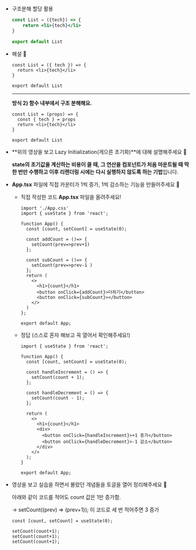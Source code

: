 - 구조분해 할당 활용
    
    ```jsx
    const List = ({tech}) => {
    	return <li>{tech}</li>
    }
    
    export default List
    ```
    
- 해설 🍠
    
    ```tsx
    const List = ({ tech }) => {
      return <li>{tech}</li>
    }
    
    export default List
    ```
    
    ---
    
    **방식 2) 함수 내부에서 구조 분해해요.**
    
    ```tsx
    const List = (props) => {
      const { tech } = props
      return <li>{tech}</li>
    }
    
    export default List
    ```


- **위의 영상을 보고 Lazy Initialization(게으른 초기화)**에 대해 설명해주세요 🍠
    
    **state의 초기값을 계산하는 비용이 클 때, 그 연산을 컴포넌트가 처음 마운트될 때 딱 한 번만 수행하고 이후 리렌더링 시에는 다시 실행하지 않도록 하는 기법**입니다.
    
- **App.tsx** 파일에 직접 카운터가 1씩 증가, 1씩 감소하는 기능을 만들어주세요 🍠
    - 직접 작성한 코드 **App.tsx** 파일을 올려주세요!
        
        ```tsx
        import './App.css'
        import { useState } from 'react';
        
        function App() {
          const [count, setCount] = useState(0);
        
          const addCount = ()=> {
            setCount(prev=>prev+1)
          };
        
          const subCount = ()=> {
            setCount(prev=>prev-1 )
          };
          return (
            <>
              <h1>{count}</h1>
              <button onClick={addCount}>더하기</button>
              <button onClick={subCount}></button>
            </>
          )
        };
        
        export default App;
        ```
        
    - 정답 (스스로 혼자 해보고 꼭 열어서 확인해주세요!)
        
        ```tsx
        import { useState } from 'react';
        
        function App() {
          const [count, setCount] = useState(0);
        
          const handleIncrement = () => {
            setCount(count + 1);
          };
        
          const handleDecrement = () => {
            setCount(count - 1);
          };
        
          return (
            <>
              <h1>{count}</h1>
              <div>
                <button onClick={handleIncrement}>+1 증가</button>
                <button onClick={handleDecrement}>-1 감소</button>
              </div>
            </>
          );
        }
        
        export default App;
        
        ```
        
- 영상을 보고 실습을 하면서 몰랐던 개념들을 토글을 열어 정리해주세요 🍠
    
    아래와 같이 코드를 적어도 count 값은 1만 증가함.
    
    → setCount((prev) ⇒ (prev+1)); 이 코드로 세 번 적어주면 3 증가
    
    ```tsx
    const [count, setCount] = useState(0);
    
    setCount(count+1);
    setCount(count+1);
    setCount(count+1);
    ```